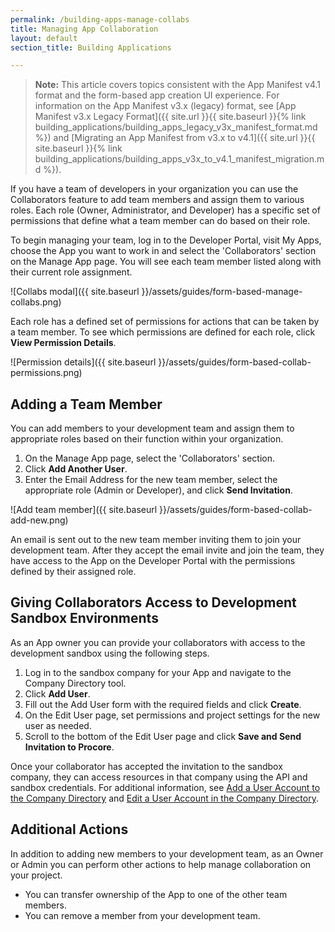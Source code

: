 ```yaml
---
permalink: /building-apps-manage-collabs
title: Managing App Collaboration
layout: default
section_title: Building Applications

---
```


>**Note:** This article covers topics consistent with the App Manifest v4.1 format and the form-based app creation UI experience.
>For information on the App Manifest v3.x (legacy) format, see [App Manifest v3.x Legacy Format]({{ site.url }}{{ site.baseurl }}{% link building_applications/building_apps_legacy_v3x_manifest_format.md %}) and [Migrating an App Manifest from v3.x to v4.1]({{ site.url }}{{ site.baseurl }}{% link building_applications/building_apps_v3x_to_v4.1_manifest_migration.md %}).

If you have a team of developers in your organization you can use the Collaborators feature to add team members and assign them to various roles.
Each role (Owner, Administrator, and Developer) has a specific set of permissions that define what a team member can do based on their role.

To begin managing your team, log in to the Developer Portal, visit My Apps, choose the App you want to work in and select the 'Collaborators' section on the Manage App page.
You will see each team member listed along with their current role assignment.

![Collabs modal]({{ site.baseurl }}/assets/guides/form-based-manage-collabs.png)

Each role has a defined set of permissions for actions that can be taken by a team member.
To see which permissions are defined for each role, click **View Permission Details**.

![Permission details]({{ site.baseurl }}/assets/guides/form-based-collab-permissions.png)

## Adding a Team Member

You can add members to your development team and assign them to appropriate roles based on their function within your organization.

1. On the Manage App page, select the 'Collaborators' section.
1. Click **Add Another User**.
1. Enter the Email Address for the new team member, select the appropriate role (Admin or Developer), and click **Send Invitation**.

![Add team member]({{ site.baseurl }}/assets/guides/form-based-collab-add-new.png)

An email is sent out to the new team member inviting them to join your development team.
After they accept the email invite and join the team, they have access to the App on the Developer Portal with the permissions defined by their assigned role.

## Giving Collaborators Access to Development Sandbox Environments

As an App owner you can provide your collaborators with access to the development sandbox using the following steps.

1. Log in to the sandbox company for your App and navigate to the Company Directory tool.
2. Click **Add User**.
3. Fill out the Add User form with the required fields and click **Create**.
4. On the Edit User page, set permissions and project settings for the new user as needed.
5. Scroll to the bottom of the Edit User page and click **Save and Send Invitation to Procore**.

Once your collaborator has accepted the invitation to the sandbox company, they can access resources in that company using the API and sandbox credentials.
For additional information, see [Add a User Account to the Company Directory](https://support.procore.com/products/online/user-guide/company-level/directory/tutorials/add-a-user-account-to-the-company-directory) and [Edit a User Account in the Company Directory](https://support.procore.com/products/online/user-guide/company-level/directory/tutorials/edit-a-user-account-in-the-company-directory).

## Additional Actions

In addition to adding new members to your development team, as an Owner or Admin you can perform other actions to help manage collaboration on your project.

- You can transfer ownership of the App to one of the other team members.
- You can remove a member from your development team.
